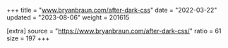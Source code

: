 +++
title = "www.bryanbraun.com/after-dark-css"
date = "2022-03-22"
updated = "2023-08-06"
weight = 201615

[extra]
source = "https://www.bryanbraun.com/after-dark-css/"
ratio = 61
size = 197
+++
